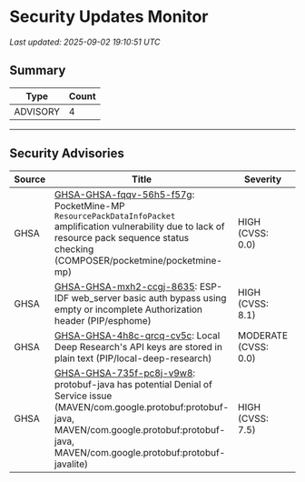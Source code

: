 # Security Updates Monitor

*Last updated: 2025-09-02 19:10:51 UTC*

## Summary
| Type | Count |
|------|-------|
| ADVISORY | 4 |

---

## Security Advisories

| Source | Title | Severity | Date |
|--------|-------|----------|------|
| GHSA | [GHSA-GHSA-fqqv-56h5-f57g](https://github.com/advisories/GHSA-fqqv-56h5-f57g): PocketMine-MP `ResourcePackDataInfoPacket` amplification vulnerability due to lack of resource pack sequence status checking (COMPOSER/pocketmine/pocketmine-mp) | HIGH (CVSS: 0.0) | 2025-09-02 |
| GHSA | [GHSA-GHSA-mxh2-ccgj-8635](https://github.com/advisories/GHSA-mxh2-ccgj-8635): ESP-IDF web_server basic auth bypass using empty or incomplete Authorization header (PIP/esphome) | HIGH (CVSS: 8.1) | 2025-09-02 |
| GHSA | [GHSA-GHSA-4h8c-qrcq-cv5c](https://github.com/advisories/GHSA-4h8c-qrcq-cv5c): Local Deep Research's API keys are stored in plain text (PIP/local-deep-research) | MODERATE (CVSS: 0.0) | 2025-09-02 |
| GHSA | [GHSA-GHSA-735f-pc8j-v9w8](https://github.com/advisories/GHSA-735f-pc8j-v9w8): protobuf-java has potential Denial of Service issue (MAVEN/com.google.protobuf:protobuf-java, MAVEN/com.google.protobuf:protobuf-java, MAVEN/com.google.protobuf:protobuf-javalite) | HIGH (CVSS: 7.5) | 2024-09-19 |

